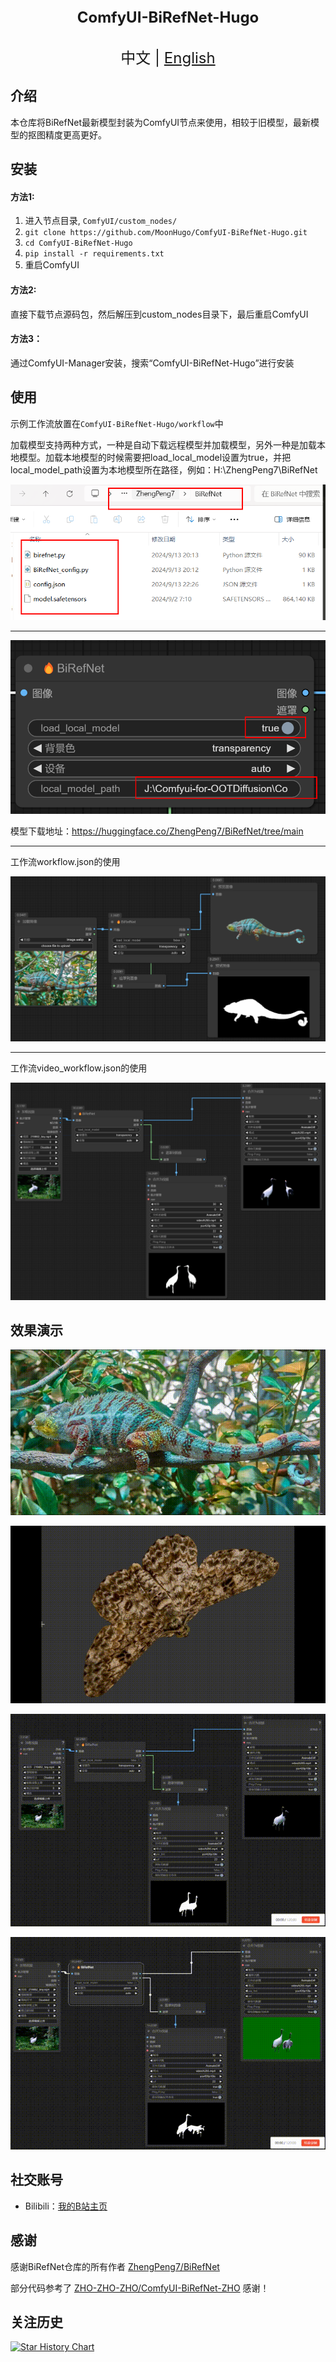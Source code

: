<div style="text-align: center; font-size: 24px; font-weight: bold;">ComfyUI-BiRefNet-Hugo</div>
<p align="center">
    <br> <font size=5>中文 | <a href="README_EN.md">English</a></font>
</p>


## 介绍

本仓库将BiRefNet最新模型封装为ComfyUI节点来使用，相较于旧模型，最新模型的抠图精度更高更好。<br>

## 安装 

#### 方法1:

1. 进入节点目录, `ComfyUI/custom_nodes/`
2. `git clone https://github.com/MoonHugo/ComfyUI-BiRefNet-Hugo.git`
3. `cd ComfyUI-BiRefNet-Hugo`
4. `pip install -r requirements.txt`
5. 重启ComfyUI

#### 方法2:
直接下载节点源码包，然后解压到custom_nodes目录下，最后重启ComfyUI

#### 方法3：
通过ComfyUI-Manager安装，搜索“ComfyUI-BiRefNet-Hugo”进行安装

## 使用

示例工作流放置在`ComfyUI-BiRefNet-Hugo/workflow`中<br/>

加载模型支持两种方式，一种是自动下载远程模型并加载模型，另外一种是加载本地模型。加载本地模型的时候需要把load_local_model设置为true，并把local_model_path设置为本地模型所在路径，例如：H:\ZhengPeng7\BiRefNet<br/>

![](./assets/9e6bf0f9-67a7-41ea-bc4b-d8352e4fac4a.png)
___

![](./assets/e21c32bf-ab98-444a-8055-54975ac47da3.png)


模型下载地址：https://huggingface.co/ZhengPeng7/BiRefNet/tree/main<br/>

___
工作流workflow.json的使用<br/>

![plot](./assets/d0a22b2a-ceb3-4205-9b4e-f6a68e4337c7.png)

___
工作流video_workflow.json的使用<br/>

![plot](./assets/2de5b085-1125-46f9-8ef3-06706743f182.png)

## 效果演示

![](./assets/demo1.gif)

![](./assets/demo2.gif)

![](./assets/demo3.gif)

![](./assets/demo4.gif)

## 社交账号
- Bilibili：[我的B站主页](https://space.bilibili.com/1303099255)

## 感谢

感谢BiRefNet仓库的所有作者 [ZhengPeng7/BiRefNet](https://github.com/zhengpeng7/birefnet)

部分代码参考了 [ZHO-ZHO-ZHO/ComfyUI-BiRefNet-ZHO](https://github.com/ZHO-ZHO-ZHO/ComfyUI-BiRefNet-ZHO) 感谢！

## 关注历史

[![Star History Chart](https://api.star-history.com/svg?repos=MoonHugo/ComfyUI-BiRefNet-Hugo&type=Date)](https://star-history.com/#MoonHugo/ComfyUI-BiRefNet-Hugo&Date)